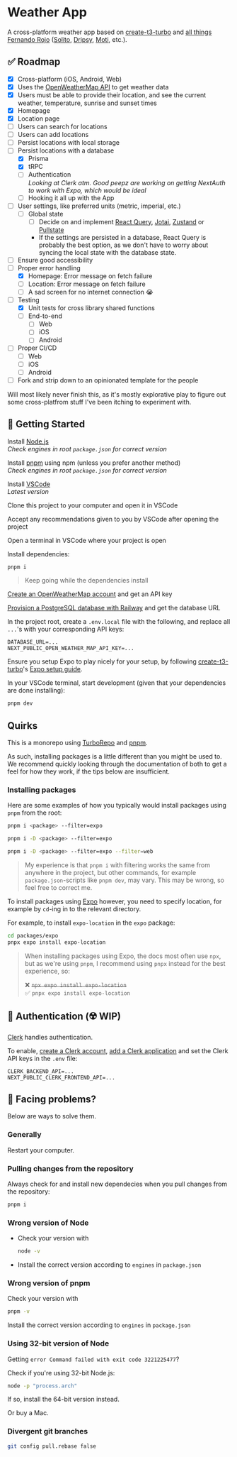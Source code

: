 # Weather App

A cross-platform weather app based on [create-t3-turbo](https://github.com/t3-oss/create-t3-turbo) and [all things Fernando Rojo](https://github.com/nandorojo) ([Solito](https://solito.dev/), [Dripsy](https://www.dripsy.xyz/), [Moti](https://moti.fyi/), etc.).

## ✅ Roadmap

- [x] Cross-platform (iOS, Android, Web)
- [x] Uses the [OpenWeatherMap API](https://openweathermap.org/api) to get weather data
- [x] Users must be able to provide their location, and see the current weather, temperature, sunrise and sunset times
- [x] Homepage
- [x] Location page
- [ ] Users can search for locations
- [ ] Users can add locations
- [ ] Persist locations with local storage
- [ ] Persist locations with a database
  - [x] Prisma
  - [x] tRPC
  - [ ] Authentication  
         _Looking at Clerk atm. Good peepz are working on getting NextAuth to work with Expo, which would be ideal_
  - [ ] Hooking it all up with the App
- [ ] User settings, like preferred units (metric, imperial, etc.)
  - [ ] Global state
    - [ ] Decide on and implement [React Query](https://tanstack.com/query/v4/?from=reactQueryV3&original=https://react-query-v3.tanstack.com/), [Jotai](https://jotai.org/), [Zustand](https://zustand-demo.pmnd.rs/) or [Pullstate](https://lostpebble.github.io/pullstate/docs/quick-example)
    - If the settings are persisted in a database, React Query is probably the best option, as we don't have to worry about syncing the local state with the database state.
- [ ] Ensure good accessibility
- [ ] Proper error handling
  - [x] Homepage: Error message on fetch failure
  - [ ] Location: Error message on fetch failure
  - [ ] A sad screen for no internet connection 😭
- [ ] Testing
  - [x] Unit tests for cross library shared functions
  - [ ] End-to-end
    - [ ] Web
    - [ ] iOS
    - [ ] Android
- [ ] Proper CI/CD
  - [ ] Web
  - [ ] iOS
  - [ ] Android
- [ ] Fork and strip down to an opinionated template for the people

Will most likely never finish this, as it's mostly explorative play to figure out some cross-platfrom stuff I've been itching to experiment with.

## 🚀 Getting Started

Install [Node.js](https://nodejs.org/en/download/)  
_Check engines in root `package.json` for correct version_

Install [pnpm](https://pnpm.io/installation#using-npm) using npm (unless you prefer another method)  
_Check engines in root `package.json` for correct version_

Install [VSCode](https://code.visualstudio.com/download)  
_Latest version_

Clone this project to your computer and open it in VSCode

Accept any recommendations given to you by VSCode after opening the project

Open a terminal in VSCode where your project is open

Install dependencies:

```bash
pnpm i
```

> Keep going while the dependencies install

[Create an OpenWeatherMap account](https://home.openweathermap.org/users/sign_up) and get an API key

[Provision a PostgreSQL database with Railway](https://railway.app/new) and get the database URL

In the project root, create a `.env.local` file with the following, and replace all `...`'s with your corresponding API keys:

```env
DATABASE_URL=...
NEXT_PUBLIC_OPEN_WEATHER_MAP_API_KEY=...
```

Ensure you setup Expo to play nicely for your setup, by following [create-t3-turbo](https://github.com/t3-oss/create-t3-turbo)'s [Expo setup guide](https://github.com/t3-oss/create-t3-turbo#configure-expo-dev-script).

In your VSCode terminal, start development (given that your dependencies are done installing):

```bash
pnpm dev
```

## Quirks

This is a monorepo using [TurboRepo](https://turbo.build/repo) and [pnpm](https://pnpm.io/).

As such, installing packages is a little different than you might be used to. We recommend quickly looking through the documentation of both to get a feel for how they work, if the tips below are insufficient.

### Installing packages

Here are some examples of how you typically would install packages using `pnpm` from the root:

```bash
pnpm i <package> --filter=expo
```

```bash
pnpm i -D <package> --filter=expo
```

```bash
pnpm i -D <package> --filter=expo --filter=web
```

> My experience is that `pnpm i` with filtering works the same from anywhere in the project, but other commands, for example `package.json`-scripts like `pnpm dev`, may vary. This may be wrong, so feel free to correct me.

To install packages using [Expo](https://docs.expo.io/) however, you need to specify location, for example by `cd`-ing in to the relevant directory.

For example, to install `expo-location` in the `expo` package:

```bash
cd packages/expo
pnpx expo install expo-location
```

> When installing packages using Expo, the docs most often use `npx`, but as we're using `pnpm`, I recommend using `pnpx` instead for the best experience, so:
>
> ❌ ~~`npx expo install expo-location`~~  
> ✅ `pnpx expo install expo-location`

## 🔐 Authentication (☢️ WIP)

[Clerk](https://clerk.dev) handles authentication.

To enable, [create a Clerk account](https://dashboard.clerk.dev/sign-up), [add a Clerk application](https://dashboard.clerk.dev/apps/new) and set the Clerk API keys in the `.env` file:

```env
CLERK_BACKEND_API=...
NEXT_PUBLIC_CLERK_FRONTEND_API=...
```

## 🤯 Facing problems?

Below are ways to solve them.

### Generally

Restart your computer.

### Pulling changes from the repository

Always check for and install new dependecies when you pull changes from the repository:

```bash
pnpm i
```

### Wrong version of Node

- Check your version with
  ```bash
  node -v
  ```
- Install the correct version according to `engines` in `package.json`

### Wrong version of pnpm

Check your version with

```bash
pnpm -v
```

Install the correct version according to `engines` in `package.json`

### Using 32-bit version of Node

Getting `error Command failed with exit code 3221225477`?

Check if you're using 32-bit Node.js:

```bash
node -p "process.arch"
```

If so, install the 64-bit version instead.

Or buy a Mac.

### Divergent git branches

```bash
git config pull.rebase false
```
